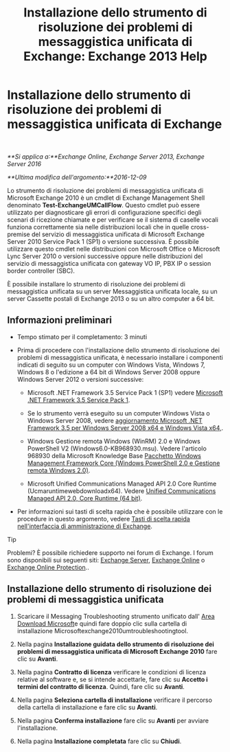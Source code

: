 ﻿---
title: 'Installazione dello strumento di risoluzione dei problemi di messaggistica unificata di Exchange: Exchange 2013 Help'
TOCTitle: Installazione dello strumento di risoluzione dei problemi di messaggistica unificata di Exchange
ms:assetid: 84223af0-a717-49ee-add6-86313bb30d17
ms:mtpsurl: https://technet.microsoft.com/it-it/library/Ff844714(v=EXCHG.150)
ms:contentKeyID: 56269835
ms.date: 05/22/2018
mtps_version: v=EXCHG.150
ms.translationtype: MT
---

# Installazione dello strumento di risoluzione dei problemi di messaggistica unificata di Exchange

 

_**Si applica a:**Exchange Online, Exchange Server 2013, Exchange Server 2016_

_**Ultima modifica dell'argomento:**2016-12-09_

Lo strumento di risoluzione dei problemi di messaggistica unificata di Microsoft Exchange 2010 è un cmdlet di Exchange Management Shell denominato **Test-ExchangeUMCallFlow**. Questo cmdlet può essere utilizzato per diagnosticare gli errori di configurazione specifici degli scenari di ricezione chiamate e per verificare se il sistema di caselle vocali funziona correttamente sia nelle distribuzioni locali che in quelle cross-premise del servizio di messaggistica unificata di Microsoft Exchange Server 2010 Service Pack 1 (SP1) o versione successiva. È possibile utilizzare questo cmdlet nelle distribuzioni con Microsoft Office o Microsoft Lync Server 2010 o versioni successive oppure nelle distribuzioni del servizio di messaggistica unificata con gateway VO IP, PBX IP o session border controller (SBC).

È possibile installare lo strumento di risoluzione dei problemi di messaggistica unificata su un server Messaggistica unificata locale, su un server Cassette postali di Exchange 2013 o su un altro computer a 64 bit.

## Informazioni preliminari

  - Tempo stimato per il completamento: 3 minuti

  - Prima di procedere con l'installazione dello strumento di risoluzione dei problemi di messaggistica unificata, è necessario installare i componenti indicati di seguito su un computer con Windows Vista, Windows 7, Windows 8 o l'edizione a 64 bit di Windows Server 2008 oppure Windows Server 2012 o versioni successive:
    
      - Microsoft .NET Framework 3.5 Service Pack 1 (SP1) vedere [Microsoft .NET Framework 3.5 Service Pack 1](https://go.microsoft.com/fwlink/p/?linkid=152380).
    
      - Se lo strumento verrà eseguito su un computer Windows Vista o Windows Server 2008, vedere [aggiornamento Microsoft .NET Framework 3.5 per Windows Server 2008 x64 e Windows Vista x64,](https://go.microsoft.com/fwlink/p/?linkid=178998).
    
      - Windows Gestione remota Windows (WinRM) 2.0 e Windows PowerShell V2 (Windows6.0-KB968930.msu). Vedere l'articolo 968930 della Microsoft Knowledge Base [Pacchetto Windows Management Framework Core (Windows PowerShell 2.0 e Gestione remota Windows 2.0)](http://go.microsoft.com/fwlink/p/?linkid=3052%26kbid=968930).
    
      - Microsoft Unified Communications Managed API 2.0 Core Runtime (Ucmaruntimewebdownloadx64). Vedere [Unified Communications Managed API 2.0, Core Runtime (64 bit)](https://go.microsoft.com/fwlink/p/?linkid=198175).

  - Per informazioni sui tasti di scelta rapida che è possibile utilizzare con le procedure in questo argomento, vedere [Tasti di scelta rapida nell'interfaccia di amministrazione di Exchange](keyboard-shortcuts-in-the-exchange-admin-center-exchange-online-protection-help.md).


> [!TIP]
> Problemi? È possibile richiedere supporto nei forum di Exchange. I forum sono disponibili sui seguenti siti: <A href="https://go.microsoft.com/fwlink/p/?linkid=60612">Exchange Server</A>, <A href="https://go.microsoft.com/fwlink/p/?linkid=267542">Exchange Online</A> o <A href="https://go.microsoft.com/fwlink/p/?linkid=285351">Exchange Online Protection</A>..



## Installazione dello strumento di risoluzione dei problemi di messaggistica unificata

1.  Scaricare il Messaging Troubleshooting strumento unificato dall' [Area Download Microsoft](https://go.microsoft.com/fwlink/p/?linkid=182625)e quindi fare doppio clic sulla cartella di installazione Microsoftexchange2010umtroubleshootingtool.

2.  Nella pagina **Installazione guidata dello strumento di risoluzione dei problemi di messaggistica unificata di Microsoft Exchange 2010** fare clic su **Avanti**.

3.  Nella pagina **Contratto di licenza** verificare le condizioni di licenza relative al software e, se si intende accettarle, fare clic su **Accetto i termini del contratto di licenza**. Quindi, fare clic su **Avanti**.

4.  Nella pagina **Seleziona cartella di installazione** verificare il percorso della cartella di installazione e fare clic su **Avanti**.

5.  Nella pagina **Conferma installazione** fare clic su **Avanti** per avviare l'installazione.

6.  Nella pagina **Installazione completata** fare clic su **Chiudi**.

